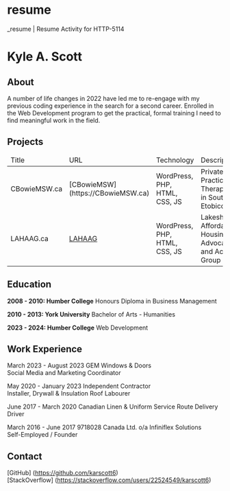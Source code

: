 # resume
_resume | Resume Activity for HTTP-5114

# Kyle A. Scott

## About

A number of life changes in 2022 have led me to re-engage with my previous coding experience in the search for a second career. Enrolled in the Web Development program to get the practical, formal training I need to find meaningful work in the field.

## Projects

<table>
    <thead>
        <tr>
            <td>Title</td>
            <td>URL</td>
            <td>Technology</td>
            <td>Description</td>
        </tr>
    </thead>
    <tbody>
        <tr>
            <td>CBowieMSW.ca</td>
            <td>
            [CBowieMSW] (https://CBowieMSW.ca)
            </td>
            <td>WordPress, PHP, HTML, CSS, JS</td>
            <td>Private Practice Therapist in South Etobicoke</td>
        </tr>
         <tr>
            <td>LAHAAG.ca</td>
            <td><a href="http://lahaag.ca" target="_blank">LAHAAG</a></td>
            <td>WordPress, PHP, HTML, CSS, JS</td>
            <td>Lakeshore Affordable Housing Advocacy and Action Group</td>
        </tr>
    </tbody>
</table>

## Education

**2008 - 2010: Humber College**
Honours Diploma in Business Management

**2010 - 2013: York University**
Bachelor of Arts - Humanities

**2023 - 2024: Humber College**
Web Development

## Work Experience

March 2023 - August 2023
GEM Windows & Doors  
Social Media and Marketing Coordinator

May 2020 - January 2023
Independent Contractor  
Installer, Drywall & Insulation
Roof Labourer

June 2017 - March 2020
Canadian Linen & Uniform Service
Route Delivery Driver  

March 2016 - June 2017
9718028 Canada Ltd. o/a Infiniflex Solutions  
Self-Employed / Founder

## Contact

[GitHub] (https://github.com/karscott6)  
[StackOverflow] (https://stackoverflow.com/users/22524549/karscott6)